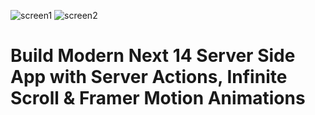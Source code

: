 ![screen1](https://github.com/mohabelgendyy/AnimewebApp-Next14-ServerSideApp-InfiniteScroll-FramerMotionAnimations/assets/141507408/30f27653-cad2-406c-98f0-2b216134039f)
![screen2](https://github.com/mohabelgendyy/AnimewebApp-Next14-ServerSideApp-InfiniteScroll-FramerMotionAnimations/assets/141507408/e0e937ea-c0cf-47bb-ba97-d3292eca3dd4)
# Build Modern Next 14 Server Side App with Server Actions, Infinite Scroll & Framer Motion Animations
